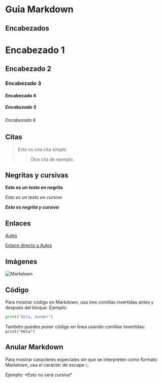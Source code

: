 # Guia Markdown

## Encabezados
# Encabezado 1
## Encabezado 2
### Encabezado 3
#### Encabezado 4
##### Encabezado 5
###### Encabezado 6

## Citas
  > Esto es una cita simple.
  >> Otra cita de ejemplo.

## Negritas y cursivas

**Esto es un texto en negrita**

*Esto es un texto en cursiva*

***Esto es negrita y cursiva***

## Enlaces
[Aules](https://aules.edu.gva.es)

[Enlace directo a Aules](https://aules.edu.gva.es)

## Imágenes
![Markdown]([[https://markdown.es/wp-content/uploads/2015/08/Guia-Markdown-en-espanol.jpg](https://www.google.com/url?sa=i&url=https%3A%2F%2Fwww.invenglobal.com%2Flostark%2Favatar%2Fdetail%2F104%2F3266&psig=AOvVaw0XjCmM2X714wqmUBP-0NwP&ust=1759678624379000&source=images&cd=vfe&opi=89978449&ved=0CBUQjRxqFwoTCOj0p_HvipADFQAAAAAdAAAAABAE)](https://portal.edu.gva.es/iesblascoibanyezcullera/wp-content/uploads/sites/912/2023/04/logo.jpg))

## Código

Para mostrar código en Markdown, usa tres comillas invertidas antes y después del bloque. Ejemplo:
```python
print("Hola, mundo!")
```

También puedes poner código en línea usando comillas invertidas: `print("Hola")`

## Anular Markdown

Para mostrar caracteres especiales sin que se interpreten como formato Markdown, usa el carácter de escape `\`.

Ejemplo: \*Esto no será cursiva\*
